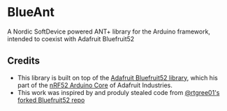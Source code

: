 # BlueAnt
A Nordic SoftDevice powered ANT+ library for the Arduino framework, intended to coexist with Adafruit Bluefruit52

## Credits
- This library is built on top of the [Adafruit Bluefruit52 library](https://github.com/adafruit/Adafruit_nRF52_Arduino/tree/master/libraries/Bluefruit52Lib), which his part of the [nRF52 Arduino Core](https://github.com/adafruit/Adafruit_nRF52_Arduino) of Adafruit Industries.
- This work was inspired by and produly stealed code from [@rtgree01's forked Bluefruit52 repo](https://github.com/rtgree01/Adafruit_nRF52_Arduino/tree/add_ant/libraries/Bluefruit52Lib/src)
